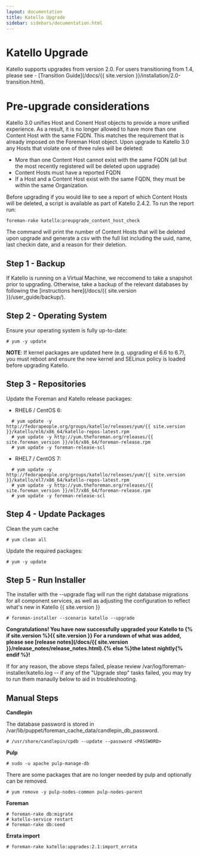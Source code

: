```yaml
---
layout: documentation
title: Katello Upgrade
sidebar: sidebars/documentation.html
---
```


# Katello Upgrade

Katello supports upgrades from version 2.0.  For users transitioning from 1.4, please see - [Transition Guide](/docs/{{ site.version }}/installation/2.0-transition.html).


# Pre-upgrade considerations

Katello 3.0 unifies Host and Conent Host objects to provide a more unified experience.  As a result, it is no longer allowed to have more than one Content Host with the same FQDN.  This matches the requirement that is already imposed on the Foreman Host object.  Upon upgrade to Katello 3.0 any Hosts that violate one of three rules will be deleted:

* More than one Content Host cannot exist with the same FQDN (all but the most recently registered will be deleted upon upgrade)
* Content Hosts must have a reported FQDN
* If a Host and a Content Host exist with the same FQDN, they must be within the same Organization.

Before upgrading if you would like to see a report of which Content Hosts will be deleted, a script is available as part of Katello 2.4.2.  To run the report run:

```
foreman-rake katello:preupgrade_content_host_check
```

The command will print the number of Content Hosts that will be deleted upon upgrade and generate a csv with the full list including the uuid, name, last checkin date, and a reason for their deletion.

## Step 1 - Backup

If Katello is running on a Virtual Machine, we reccomend to take a snapshot prior to upgrading. Otherwise, take a backup of the relevant databases by following the [instructions here](/docs/{{ site.version }}/user_guide/backup/).

## Step 2 - Operating System

Ensure your operating system is fully up-to-date:

```
# yum -y update
```

**NOTE**: If kernel packages are updated here (e.g. upgrading el 6.6 to 6.7), you must reboot and ensure the new kernel and SELinux policy is loaded before upgrading Katello.

## Step 3 - Repositories

Update the Foreman and Katello release packages:

  * RHEL6 / CentOS 6:

```
  # yum update -y http://fedorapeople.org/groups/katello/releases/yum/{{ site.version }}/katello/el6/x86_64/katello-repos-latest.rpm
  # yum update -y http://yum.theforeman.org/releases/{{ site.foreman_version }}/el6/x86_64/foreman-release.rpm
  # yum update -y foreman-release-scl
```

  * RHEL7 / CentOS 7:

```
  # yum update -y http://fedorapeople.org/groups/katello/releases/yum/{{ site.version }}/katello/el7/x86_64/katello-repos-latest.rpm
  # yum update -y http://yum.theforeman.org/releases/{{ site.foreman_version }}/el7/x86_64/foreman-release.rpm
  # yum update -y foreman-release-scl
```

## Step 4 - Update Packages

Clean the yum cache

```
# yum clean all
```

Update the required packages:

```
# yum -y update
```

## Step 5 - Run Installer

The installer with the --upgrade flag will run the right database migrations for all component services, as well as adjusting the configuration to reflect what's new in Katello {{ site.version }}

```
# foreman-installer --scenario katello --upgrade
```

**Congratulations! You have now successfully upgraded your Katello to {% if site.version %}{{ site.version }} For a rundown of what was added, please see [release notes](/docs/{{ site.version }}/release_notes/release_notes.html).{% else %}the latest nightly{% endif %}!**


If for any reason, the above steps failed, please review /var/log/foreman-installer/katello.log -- if any of the "Upgrade step" tasks failed, you may try to run them manaully below to aid in troubleshooting.

## Manual Steps

**Candlepin**

The database password is stored in /var/lib/puppet/foreman_cache_data/candlepin_db_password.

```
# /usr/share/candlepin/cpdb --update --password <PASSWORD>
```

**Pulp**

```
# sudo -u apache pulp-manage-db
```

There are some packages that are no longer needed by pulp and optionally can be removed.

```
# yum remove -y pulp-nodes-common pulp-nodes-parent
```

**Foreman**

```
# foreman-rake db:migrate
# katello-service restart
# foreman-rake db:seed
```

**Errata import**

```
# foreman-rake katello:upgrades:2.1:import_errata
```
